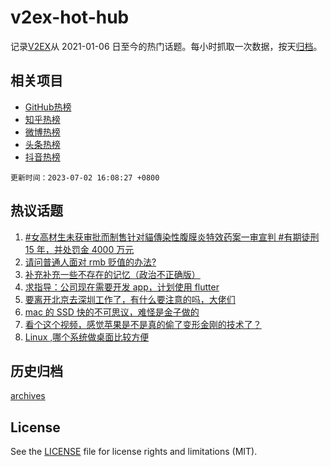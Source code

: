 # v2ex-hot-hub

 记录[V2EX](https://www.v2ex.com/)从 2021-01-06 日至今的热门话题。每小时抓取一次数据，按天[归档](archives)。
 
 ## 相关项目

- [GitHub热榜](https://github.com/snaildev/github-hot-hub)
- [知乎热榜](https://github.com/snaildev/zhihu-hot-hub)
- [微博热榜](https://github.com/snaildev/weibo-hot-hub)
- [头条热榜](https://github.com/snaildev/toutiao-hot-hub)
- [抖音热榜](https://github.com/snaildev/douyin-hot-hub)


 `更新时间：2023-07-02 16:08:27 +0800`

## 热议话题

1. [#女高材生未获审批而制售针对貓傳染性腹膜炎特效药案一审宣判 #有期徒刑 15 年，并处罚金 4000 万元](https://www.v2ex.com/t/953333)
1. [请问普通人面对 rmb 贬值的办法?](https://www.v2ex.com/t/953320)
1. [补充补充一些不存在的记忆（政治不正确版）](https://www.v2ex.com/t/953346)
1. [求指导：公司现在需要开发 app，计划使用 flutter](https://www.v2ex.com/t/953342)
1. [要离开北京去深圳工作了，有什么要注意的吗，大佬们](https://www.v2ex.com/t/953258)
1. [mac 的 SSD 快的不可思议，难怪是金子做的](https://www.v2ex.com/t/953371)
1. [看个这个视频，感觉苹果是不是真的偷了变形金刚的技术了？](https://www.v2ex.com/t/953297)
1. [Linux ,哪个系统做桌面比较方便](https://www.v2ex.com/t/953406)

## 历史归档

[archives](archives)

## License

See the [LICENSE](LICENSE) file for license rights and limitations (MIT).
